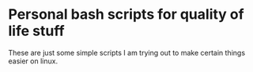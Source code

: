 # Personal bash scripts for quality of life stuff

These are just some simple scripts I am trying out to make certain things easier on linux.
